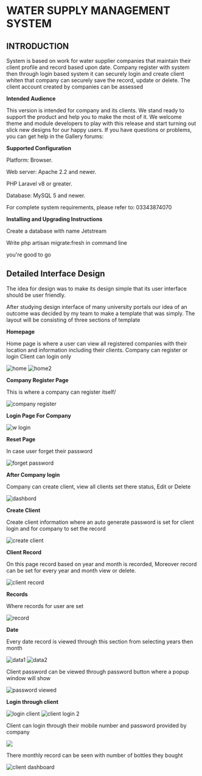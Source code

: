 # WATER SUPPLY MANAGEMENT SYSTEM

## **INTRODUCTION**

System is based on work for water supplier companies that maintain their client profile and record based upon date. Company register with system then through login based system it can securely login and create client whiten that company can securely save the record, update or delete. The client account created by companies can be assessed

**Intended Audience**

This version is intended for company and its clients. We stand ready to support the product and help you to make the most of it. We welcome theme and module developers to play with this release and start turning out slick new designs for our happy users. If you have questions or problems, you can get help in the Gallery forums:

**Supported Configuration**

Platform: Browser.

Web server: Apache 2.2 and newer.

PHP Laravel v8 or greater.

Database: MySQL 5 and newer.

For complete system requirements, please refer to: 03343874070

**Installing and Upgrading Instructions**

Create a database with name Jetstream

Write php artisan migrate:fresh in command line

you&#39;re good to go

## **Detailed Interface Design**

The idea for design was to make its design simple that its user interface should be user friendly.

After studying design interface of many university portals our idea of an outcome was decided by my team to make a template that was simply. The layout will be consisting of three sections of template

**Homepage**

Home page is where a user can view all registered companies with their location and information including their clients.
Company can register or login
Client can login only

![home](https://user-images.githubusercontent.com/38830975/99871587-cb274200-2bfd-11eb-9577-05c4db6fa176.png)
![home2](https://user-images.githubusercontent.com/38830975/99871589-cbbfd880-2bfd-11eb-8ee3-25b26a4fee44.png)

**Company Register Page**

This is where a company can register itself/

![company register](https://user-images.githubusercontent.com/38830975/99871532-64098d80-2bfd-11eb-9757-8a2297d98df9.png)


**Login Page For Company**


![w login](https://user-images.githubusercontent.com/38830975/99871595-ce223280-2bfd-11eb-9896-1c0c2e8447b1.png)

**Reset Page**

In case user forget their password


![forget password](https://user-images.githubusercontent.com/38830975/99871586-ca8eab80-2bfd-11eb-8a64-e3fdf2501837.png)

**After Company login**

Company can create client, view all clients set there status, Edit or Delete

![dashbord](https://user-images.githubusercontent.com/38830975/99871581-c82c5180-2bfd-11eb-8b79-f58d28dfb0c6.png)


**Create Client**

Create client information where an auto generate password is set for client login and for company to set the record

![create client](https://user-images.githubusercontent.com/38830975/99871580-c793bb00-2bfd-11eb-961b-8b584b292998.png)

**Client Record**

On this page record based on year and month is recorded, Moreover record can be set for every year and month view or delete.

![client record](https://user-images.githubusercontent.com/38830975/99871530-62d86080-2bfd-11eb-924c-ac572cca6edc.png)

**Records**

Where records for user are set

![record](https://user-images.githubusercontent.com/38830975/99871594-cd899c00-2bfd-11eb-839e-6dbb1f764561.png)

**Date**

Every date record is viewed through this section from selecting years then month

![data1](https://user-images.githubusercontent.com/38830975/99871582-c95d7e80-2bfd-11eb-93fc-af7b7154a7b9.png)
![data2](https://user-images.githubusercontent.com/38830975/99871585-c9f61500-2bfd-11eb-9333-0b3432534553.png)


Client password can be viewed through password button where a popup window will show

![password viewed](https://user-images.githubusercontent.com/38830975/99871592-ccf10580-2bfd-11eb-926f-19be5af88fa7.png)

**Login through client**

![login client](https://user-images.githubusercontent.com/38830975/99871591-cc586f00-2bfd-11eb-826c-9bafb887b960.png)
![client login 2](https://user-images.githubusercontent.com/38830975/99871518-4ccaa000-2bfd-11eb-984f-8c00ba03c939.png)

Client can login through their mobile number and password provided by company

![](RackMultipart20201121-4-zzwos7_html_2030edda3ef07b39.png)

There monthly record can be seen with number of bottles they bought

![client dashboard](https://user-images.githubusercontent.com/38830975/99871506-3b819380-2bfd-11eb-8d91-47c500f82263.png)
